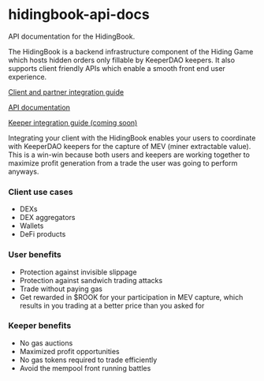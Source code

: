# hidingbook-api-docs
API documentation for the HidingBook. 

The HidingBook is a backend infrastructure component of the Hiding Game which hosts hidden orders only fillable by KeeperDAO keepers. It also supports client friendly APIs which enable a smooth front end user experience.

[Client and partner integration guide](docs/client.md)

[API documentation](docs/api.md)

[Keeper integration guide (coming soon)](docs/keeper.md)

Integrating your client with the HidingBook enables your users to coordinate with KeeperDAO keepers for the capture of MEV (miner extractable value).  This is a win-win because both users and keepers are working together to maximize profit generation from a trade the user was going to perform anyways. 

### Client use cases
* DEXs
* DEX aggregators
* Wallets
* DeFi products

### User benefits
* Protection against invisible slippage
* Protection against sandwich trading attacks 
* Trade without paying gas
* Get rewarded in $ROOK for your participation in MEV capture, which results in you trading at a better price than you asked for

### Keeper benefits
* No gas auctions
* Maximized profit opportunities
* No gas tokens required to trade efficiently
* Avoid the mempool front running battles

